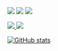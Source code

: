 <!--### Hi there 👋-->

<img src="https://img.shields.io/badge/C-A8B9CC?style=flat-square&logo=C&logoColor=white"/> <img src="https://img.shields.io/badge/C++-00599C?style=flat-square&logo=Cplusplus&logoColor=white"/> <img src="https://img.shields.io/badge/Linux-FCC624?style=flat-square&logo=Linux&logoColor=white"/>

<a href="https://www.youtube.com/channel/UCk0iaC_qtjGi_q9pXd20WJw/featured" target="_blank"><img src="https://img.shields.io/badge/YouTube-FF0000?style=flat-square&logo=YouTube&logoColor=white"/> <a href="https://blog.naver.com/dohe2e" target="_blank"><img src="https://img.shields.io/badge/Blog-03C75A?style=flat-square&logo=Naver&logoColor=white"/>


![GitHub stats](https://github-readme-stats.vercel.app/api?username=doheeklm&show_icons=true&theme=radical)

<!--
**doheeklm/doheeklm** is a ✨ _special_ ✨ repository because its `README.md` (this file) appears on your GitHub profile.

Here are some ideas to get you started:

- 🔭 I’m currently working on ...
- 🌱 I’m currently learning ...
- 👯 I’m looking to collaborate on ...
- 🤔 I’m looking for help with ...
- 💬 Ask me about ...
- 📫 How to reach me: ...
- 😄 Pronouns: ...
- ⚡ Fun fact: ...
-->
